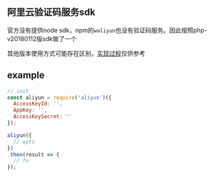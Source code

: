 ## 阿里云验证码服务sdk

官方没有提供node sdk，npm的`waliyun`也没有验证码服务。因此按照php-v20180112版sdk做了一个

其他版本使用方式可能存在区别，[实现过程](https://claude-ray.github.io/2018/07/31/%E9%98%BF%E9%87%8C%E4%BA%91%E9%AA%8C%E8%AF%81%E7%A0%81node%E6%8E%A5%E5%85%A5/)仅供参考

## example

```js
// init
const aliyun = require('aliyun')({
  AccessKeyId: '',
  AppKey: '',
  AccessKeySecret: ''
});

aliyun({
  // opts
})
.then(result => {
  // fn
});
```